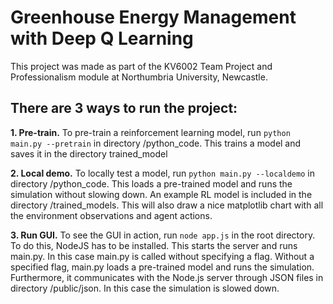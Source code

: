 # Greenhouse Energy Management with Deep Q Learning

This project was made as part of the KV6002 Team Project and Professionalism module at Northumbria University, Newcastle.

## There are 3 ways to run the project:

**1. Pre-train.** To pre-train a reinforcement learning model, run ```python main.py --pretrain``` in directory /python_code.
This trains a model and saves it in the directory trained_model
  
**2. Local demo.** To locally test a model, run ```python main.py --localdemo``` in directory /python_code.
This loads a pre-trained model and runs the simulation without slowing down. An example RL model is included in the directory /trained_models. This will also draw a nice matplotlib chart with all the environment observations and agent actions.

**3. Run GUI.** To see the GUI in action, run ```node app.js``` in the root directory. To do this, NodeJS has to be installed.
This starts the server and runs main.py. In this case main.py is called without specifying a flag. Without a specified flag, main.py loads a pre-trained model and runs the simulation. Furthermore, it communicates with the Node.js server through JSON files in directory /public/json. In this case the simulation is slowed down.

